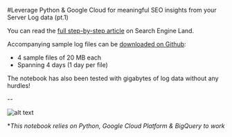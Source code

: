 #Leverage Python & Google Cloud for meaningful SEO insights from your Server Log data (pt.1)


You can read the [full step-by-step article](https://searchengineland.com/leverage-python-and-google-cloud-to-extract-meaningful-seo-insights-from-server-log-data-329199) on Search Engine Land.

Accompanying sample log files can be [downloaded on Github](https://github.com/CharlyWargnier/Server_Log_Analyser_for_SEO/tree/master/Sample_CSV_Files):

- 4 sample files of 20 MB each
- Spanning 4 days (1 day per file)

The notebook has also been tested with gigabytes of log data without any hurdles!

--

![alt text](https://i.ibb.co/3fWYYMv/banner-03-smaller.jpg)

**This notebook relies on Python, Google Cloud Platform & BigQuery to work*


